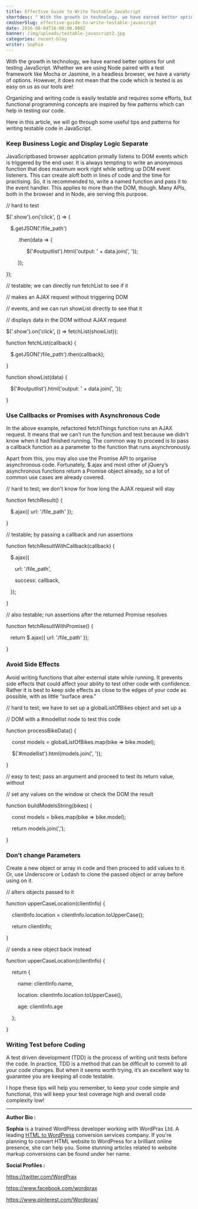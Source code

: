 ```yaml
---
title: Effective Guide to Write Testable JavaScript
shortdesc: " With the growth in technology, we have earned better options for unit testing JavaScript. Whether we are using Node paired with a test framework like Mocha or Jasmine, in a headless browser, we have a variety of options. However, it does not mean that the code which is tested is as easy on us as our tools are!  "
cmsUserSlug: effective-guide-to-write-testable-javascript
date: 2016-08-04T16:00:00.000Z
banner: /img/uploads/testable-javascript2.jpg
categories: recent-blog
writer: Sophia
---
```


With the growth in technology, we have earned better options for unit testing JavaScript. Whether we are using Node paired with a test framework like Mocha or Jasmine, in a headless browser, we have a variety of options. However, it does not mean that the code which is tested is as easy on us as our tools are!

Organizing and writing code is easily testable and requires some efforts, but functional programming concepts are inspired by few patterns which can help in testing our code.

Here in this article, we will go through some useful tips and patterns for writing testable code in JavaScript.

### Keep Business Logic and Display Logic Separate

JavaScript­based browser application primally listens to DOM events which is triggered by the end user. It is always tempting to write an anonymous function that does maximum work right while setting up DOM event listeners. This can create aloft both in lines of code and the time for practising. So, it is recommended to, write a named function and pass it to the event handler. This applies to more than the DOM, though. Many APIs, both in the browser and in Node, are serving this purpose.

<div class="precode_">
<p class="commnt_">// hard to test</p>
<p><span class="dollar_">$</span>('.show').on('click', () =&gt; {</p>
<p>&nbsp; &nbsp;<span class="dollar_">$</span>.getJSON('/file_path')</p>
<p>&nbsp; &nbsp; &nbsp; &nbsp; .then(data =&gt; {</p>
<p>&nbsp; &nbsp; &nbsp; &nbsp; &nbsp; &nbsp; &nbsp; <span class="dollar_">$</span>('#output&shy;list').html('output: ' + data.join(', '));</p>
<p>&nbsp; &nbsp; &nbsp; &nbsp; });</p>
<p>});</p>
<p class="commnt_">// testable; we can directly run fetchList to see if it</p>
<p class="commnt_">// makes an AJAX request without triggering DOM</p>
<p class="commnt_">// events, and we can run showList directly to see that it</p>
<p class="commnt_">// displays data in the DOM without AJAX request</p>
<p><span class="dollar_">$</span>('.show').on('click', () =&gt; fetchList(showList));</p>
<p>function fetchList(callback) {</p>
<p>&nbsp; &nbsp;<span class="dollar_">$</span>.getJSON('/file_path').then(callback);</p>
<p>}</p>
<p>function showList(data) {</p>
<p>&nbsp; &nbsp;<span class="dollar_">$</span>('#output&shy;list').html('output: ' + data.join(', '));</p>
<p>}</p>
</div>

### Use Callbacks or Promises with Asynchronous Code

In the above example, refactored fetchThings function runs an AJAX request. It means that we can’t run the function and test because we didn't know when it had finished running. The common way to proceed is to pass a callback function as a parameter to the function that runs asynchronously.

Apart from this, you may also use the Promise API to organise asynchronous code. Fortunately, $.ajax and most other of jQuery’s asynchronous functions return a Promise object already, so a lot of common use cases are already covered.

<div class="precode_">
<p class="commnt_">// hard to test; we don't know for how long the AJAX request will stay</p>
<p>function fetchResult() {</p>
<p><span class="dollar_">&nbsp; &nbsp;$</span>.ajax({ url: '/file_path' });</p>
<p>}</p>
<p class="commnt_">// testable; by passing a callback and run assertions</p>
<p>function fetchResultWithCallback(callback) {</p>
<p><span class="dollar_">&nbsp; &nbsp;$</span>.ajax({</p>
<p>&nbsp; &nbsp; &nbsp; url: '/file_path',</p>
<p>&nbsp; &nbsp; &nbsp; success: callback,</p>
<p>&nbsp; &nbsp;});</p>
<p>}</p>
<p class="commnt_">// also testable; run assertions after the returned Promise resolves</p>
<p>function fetchResultWithPromise() {</p>
<p>&nbsp; &nbsp;return <span class="dollar_">$</span>.ajax({ url: '/file_path' });</p>
<p>}</p>
</div>

### Avoid Side Effects

Avoid writing functions that alter external state while running. It prevents side effects that could affect your ability to test other code with confidence. Rather it is best to keep side effects as close to the edges of your code as possible, with as little “surface area.”

<div class="precode_">
<p class="commnt_">// hard to test; we have to set up a globalListOfBikes object and set up a</p>
<p class="commnt_">// DOM with a #model&shy;list node to test this code</p>
<p>function processBikeData() {</p>
<p>&nbsp; &nbsp; const models = globalListOfBikes.map(bike =&gt; bike.model);</p>
<p>&nbsp; &nbsp;&nbsp;<span class="dollar_">$</span>('#model&shy;list').html(models.join(', '));</p>
<p>}</p>
<p class="commnt_">// easy to test; pass an argument and proceed to test its return value, without</p>
<p class="commnt_">// set any values on the window or check the DOM the result</p>
<p>function buildModelsString(bikes) {</p>
<p>&nbsp; &nbsp;&nbsp;const models = bikes.map(bike =&gt; bike.model);</p>
<p>&nbsp; &nbsp;&nbsp;return models.join(',');</p>
<p>}</p>
</div>

### Don’t change Parameters

Create a new object or array in code and then proceed to add values to it. Or, use Underscore or Lodash to clone the passed object or array before using on it.

<div class="precode_">
<p class="commnt_">// alters objects passed to it</p>
<p>function upperCaseLocation(clientInfo) {</p>
<p>&nbsp; &nbsp; clientInfo.location = clientInfo.location.toUpperCase();</p>
<p>&nbsp; &nbsp;&nbsp;return clientInfo;</p>
<p>}</p>
<p class="commnt_">// sends a new object back instead</p>
<p>function upperCaseLocation(clientInfo) {</p>
<p>&nbsp; &nbsp;&nbsp;return {</p>
<p>&nbsp; &nbsp;&nbsp;&nbsp; &nbsp;&nbsp;name: clientInfo.name,</p>
<p>&nbsp; &nbsp;&nbsp;&nbsp; &nbsp;&nbsp;location: clientInfo.location.toUpperCase(),</p>
<p>&nbsp; &nbsp;&nbsp;&nbsp; &nbsp;&nbsp;age: clientInfo.age</p>
<p>&nbsp; &nbsp;&nbsp;};</p>
<p>}</p>
</div>

### Writing Test before Coding

A test driven development (TDD) is the process of writing unit tests before the code. In practice, TDD is a method that can be difficult to commit to all your code changes. But when it seems worth trying, it’s an excellent way to guarantee you are keeping all code testable.

I hope these tips will help you remember, to keep your code simple and functional, this will keep your test coverage high and overall code complexity low!

<hr>

<p><strong>Author Bio :</strong></p>
<p><strong>Sophia</strong> is a trained WordPress developer working with WordPrax Ltd.&shy; A leading <a title="Convert HTML to Wordpress" href="http://www.wordprax.com/services/html&shy;to&shy;wordpress" target="_blank">HTML to WordPress</a> conversion services company. If you're planning to convert HTML website to WordPress for a brilliant online presence, she can help you. Some stunning articles related to website markup conversions can be found under her name.</p>
<p><strong>Social Profiles :</strong></p>
<p><a href="https://twitter.com/WordPrax" target="_blank">https://twitter.com/WordPrax</a></p>
<p><a href="https://www.facebook.com/wordprax" target="_blank">https://www.facebook.com/wordprax</a></p>
<p><a href="https://www.pinterest.com/Wordprax/" target="_blank">https://www.pinterest.com/Wordprax/</a></p>